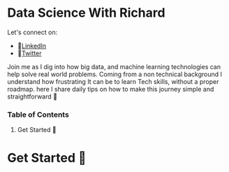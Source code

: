 # Data Science With Richard

Let's connect on:
- 🔗[LinkedIn](https://www.linkedin.com/in/richard-sarpong-b911011a4/)
- 🔗[Twitter](https://twitter.com/richardjnsa)

Join me as I dig into how big data, and machine learning technologies can help solve real world problems. Coming from a non technical background I understand how frustrating It can be to learn Tech skills, without a proper roadmap. here I share daily tips on how to make this journey simple and straightforward  :pencil:




### Table of Contents 
1. Get Started :pushpin:




# Get Started :pushpin:

